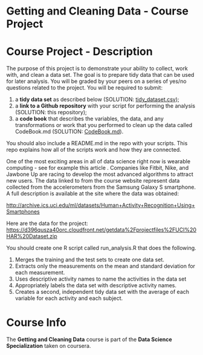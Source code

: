Getting and Cleaning Data - Course Project
========================================

# Course Project - Description

The purpose of this project is to demonstrate your ability to collect, work with, and clean a data set. The goal is to prepare tidy data that can be used for later analysis. You will be graded by your peers on a series of yes/no questions related to the project. You will be required to submit: 

1. a **tidy data set** as described below (SOLUTION: [tidy_dataset.csv](https://github.com/i000313/dataScienceSpecialization-03GettingAndCleaningData-courseProject/blob/master/tidy_dataset.csv)); 
2. a **link to a Github repository** with your script for performing the analysis (SOLUTION: this repository); 
3. a **code book** that describes the variables, the data, and any transformations or work that 
you performed to clean up the data called CodeBook.md (SOLUTION: [CodeBook.md](https://github.com/i000313/dataScienceSpecialization-03GettingAndCleaningData-courseProject/blob/master/CodeBook.md)). 

You should also include a README.md in the repo with your scripts. This repo explains how all of the scripts work and how they are connected. 

One of the most exciting areas in all of data science right now is wearable computing - see for example this article . Companies like Fitbit, Nike, and Jawbone Up are racing to develop the most advanced algorithms to attract new users. The data linked to from the course website represent data collected from the accelerometers from the Samsung Galaxy S smartphone. A full description is available at the site where the data was obtained:

http://archive.ics.uci.edu/ml/datasets/Human+Activity+Recognition+Using+Smartphones

Here are the data for the project:
https://d396qusza40orc.cloudfront.net/getdata%2Fprojectfiles%2FUCI%20HAR%20Dataset.zip

You should create one R script called run_analysis.R that does the following. 

1. Merges the training and the test sets to create one data set.
2. Extracts only the measurements on the mean and standard deviation for each measurement. 
3. Uses descriptive activity names to name the activities in the data set
4. Appropriately labels the data set with descriptive activity names. 
5. Creates a second, independent tidy data set with the average of each variable for each activity and each subject. 

# Course Info
The **Getting and Cleaning Data** course is part of the **Data Science Specialization** taken on coursera.
 